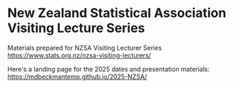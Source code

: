 # New Zealand Statistical Association Visiting Lecture Series

Materials prepared for NZSA Visiting Lecturer Series <https://www.stats.org.nz/nzsa-visiting-lecturers/>

Here's a landing page for the 2025 dates and presentation materials: <https://mdbeckmantemp.github.io/2025-NZSA/>

